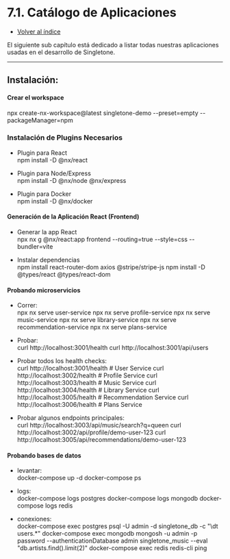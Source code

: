 # 7.1. Catálogo de Aplicaciones
- [Volver al índice](/7/7.md)

El siguiente sub capítulo está dedicado a listar todas nuestras aplicaciones usadas en el desarrollo de Singletone.




---------
## Instalación:


#### Crear el workspace
npx create-nx-workspace@latest singletone-demo --preset=empty --packageManager=npm

### Instalación de Plugins Necesarios
- Plugin para React  
npm install -D @nx/react

- Plugin para Node/Express  
npm install -D @nx/node @nx/express

- Plugin para Docker  
npm install -D @nx/docker

#### Generación de la Aplicación React (Frontend)

- Generar la app React  
npx nx g @nx/react:app frontend --routing=true --style=css --bundler=vite

- Instalar dependencias  
npm install react-router-dom axios @stripe/stripe-js
npm install -D @types/react @types/react-dom

#### Probando microservicios
- Correr:  
npx nx serve user-service
npx nx serve profile-service
npx nx serve music-service
npx nx serve library-service
npx nx serve recommendation-service
npx nx serve plans-service

- Probar:  
curl http://localhost:3001/health
curl http://localhost:3001/api/users

- Probar todos los health checks:  
curl http://localhost:3001/health  # User Service
curl http://localhost:3002/health  # Profile Service
curl http://localhost:3003/health  # Music Service
curl http://localhost:3004/health  # Library Service
curl http://localhost:3005/health  # Recommendation Service
curl http://localhost:3006/health  # Plans Service

- Probar algunos endpoints principales:  
curl http://localhost:3003/api/music/search?q=queen
curl http://localhost:3002/api/profile/demo-user-123
curl http://localhost:3005/api/recommendations/demo-user-123

#### Probando bases de datos
- levantar:  
docker-compose up -d
docker-compose ps

- logs:  
docker-compose logs postgres
docker-compose logs mongodb
docker-compose logs redis

- conexiones:  
docker-compose exec postgres psql -U admin -d singletone_db -c "\dt users.*"
docker-compose exec mongodb mongosh -u admin -p password --authenticationDatabase admin singletone_music --eval "db.artists.find().limit(2)"
docker-compose exec redis redis-cli ping